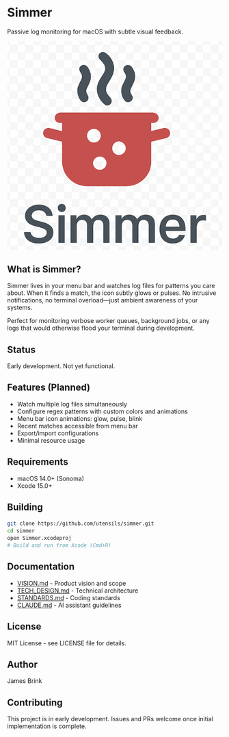 # Simmer

Passive log monitoring for macOS with subtle visual feedback.

![Simmer Screenshot](docs/images/screenshot.png)

## What is Simmer?

Simmer lives in your menu bar and watches log files for patterns you care about. When it finds a match, the icon subtly glows or pulses. No intrusive notifications, no terminal overload—just ambient awareness of your systems.

Perfect for monitoring verbose worker queues, background jobs, or any logs that would otherwise flood your terminal during development.

## Status

Early development. Not yet functional.

## Features (Planned)

- Watch multiple log files simultaneously
- Configure regex patterns with custom colors and animations
- Menu bar icon animations: glow, pulse, blink
- Recent matches accessible from menu bar
- Export/import configurations
- Minimal resource usage

## Requirements

- macOS 14.0+ (Sonoma)
- Xcode 15.0+

## Building

```bash
git clone https://github.com/utensils/simmer.git
cd simmer
open Simmer.xcodeproj
# Build and run from Xcode (Cmd+R)
```

## Documentation

- [VISION.md](VISION.md) - Product vision and scope
- [TECH_DESIGN.md](TECH_DESIGN.md) - Technical architecture
- [STANDARDS.md](STANDARDS.md) - Coding standards
- [CLAUDE.md](CLAUDE.md) - AI assistant guidelines

## License

MIT License - see LICENSE file for details.

## Author

James Brink

## Contributing

This project is in early development. Issues and PRs welcome once initial implementation is complete.
